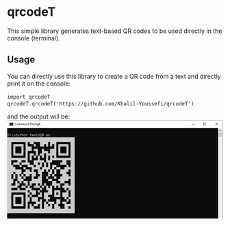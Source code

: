 # qrcodeT
This simple library generates text-based QR codes to be used directly in the console (terminal).
## Usage
You can directly use this library to create a QR code from a text and directly print it on the console:
```
import qrcodeT
qrcodeT.qrcodeT('https://github.com/Khalil-Youssefi/qrcodeT')
```
and the output will be:
![sample output](./qrcodeT_sample.JPG)
